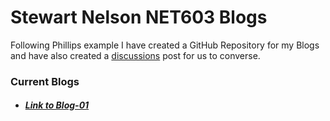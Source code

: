 # Stewart Nelson NET603 Blogs

Following Phillips example I have created a GitHub Repository for my Blogs and have also created a [discussions](https://github.com/StewartNZ/NET603-Blogs/discussions/1) post for us to converse.

### Current Blogs
- ##### [Link to Blog-01](https://stewartnz.github.io/NET603-Blogs/Blogs/Blog-01)
